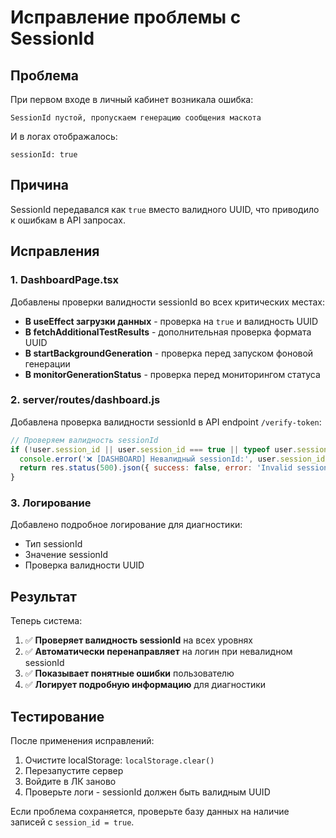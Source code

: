 # Исправление проблемы с SessionId

## Проблема
При первом входе в личный кабинет возникала ошибка:
```
SessionId пустой, пропускаем генерацию сообщения маскота
```

И в логах отображалось:
```
sessionId: true
```

## Причина
SessionId передавался как `true` вместо валидного UUID, что приводило к ошибкам в API запросах.

## Исправления

### 1. DashboardPage.tsx
Добавлены проверки валидности sessionId во всех критических местах:

- **В useEffect загрузки данных** - проверка на `true` и валидность UUID
- **В fetchAdditionalTestResults** - дополнительная проверка формата UUID
- **В startBackgroundGeneration** - проверка перед запуском фоновой генерации
- **В monitorGenerationStatus** - проверка перед мониторингом статуса

### 2. server/routes/dashboard.js
Добавлена проверка валидности sessionId в API endpoint `/verify-token`:

```javascript
// Проверяем валидность sessionId
if (!user.session_id || user.session_id === true || typeof user.session_id !== 'string') {
  console.error('❌ [DASHBOARD] Невалидный sessionId:', user.session_id);
  return res.status(500).json({ success: false, error: 'Invalid session ID' });
}
```

### 3. Логирование
Добавлено подробное логирование для диагностики:
- Тип sessionId
- Значение sessionId
- Проверка валидности UUID

## Результат

Теперь система:
1. ✅ **Проверяет валидность sessionId** на всех уровнях
2. ✅ **Автоматически перенаправляет** на логин при невалидном sessionId
3. ✅ **Показывает понятные ошибки** пользователю
4. ✅ **Логирует подробную информацию** для диагностики

## Тестирование

После применения исправлений:
1. Очистите localStorage: `localStorage.clear()`
2. Перезапустите сервер
3. Войдите в ЛК заново
4. Проверьте логи - sessionId должен быть валидным UUID

Если проблема сохраняется, проверьте базу данных на наличие записей с `session_id = true`.
